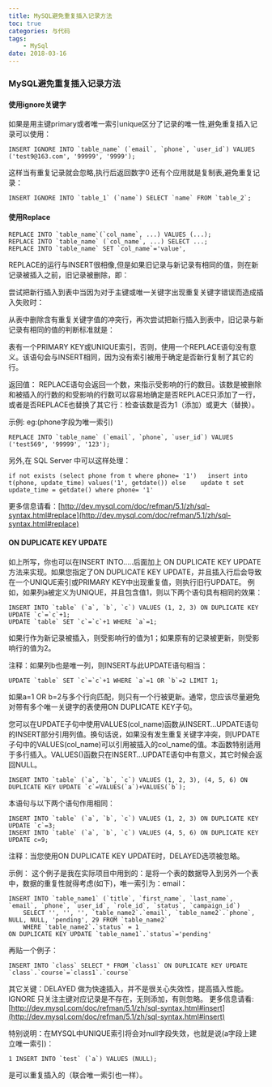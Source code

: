 ```yaml
---
title: MySQL避免重复插入记录方法
toc: true
categories: 与代码
tags: 
	- MySql
date: 2018-03-16
---
```

### MySQL避免重复插入记录方法
#### 使用ignore关键字
如果是用主键primary或者唯一索引unique区分了记录的唯一性,避免重复插入记录可以使用：
```
INSERT IGNORE INTO `table_name` (`email`, `phone`, `user_id`) VALUES ('test9@163.com', '99999', '9999');
```
这样当有重复记录就会忽略,执行后返回数字0
还有个应用就是复制表,避免重复记录：
```
INSERT IGNORE INTO `table_1` (`name`) SELECT `name` FROM `table_2`;
```
#### 使用Replace
```
REPLACE INTO `table_name`(`col_name`, ...) VALUES (...);
REPLACE INTO `table_name` (`col_name`, ...) SELECT ...;
REPLACE INTO `table_name` SET `col_name`='value',
```
REPLACE的运行与INSERT很相像,但是如果旧记录与新记录有相同的值，则在新记录被插入之前，旧记录被删除，即：

尝试把新行插入到表中当因为对于主键或唯一关键字出现重复关键字错误而造成插入失败时： 

从表中删除含有重复关键字值的冲突行，再次尝试把新行插入到表中，旧记录与新记录有相同的值的判断标准就是：

表有一个PRIMARY KEY或UNIQUE索引，否则，使用一个REPLACE语句没有意义。该语句会与INSERT相同，因为没有索引被用于确定是否新行复制了其它的行。

返回值：
REPLACE语句会返回一个数，来指示受影响的行的数目。该数是被删除和被插入的行数的和受影响的行数可以容易地确定是否REPLACE只添加了一行，或者是否REPLACE也替换了其它行：检查该数是否为1（添加）或更大（替换）。

示例:
eg:(phone字段为唯一索引)
```
REPLACE INTO `table_name` (`email`, `phone`, `user_id`) VALUES ('test569', '99999', '123');
```
另外,在 SQL Server 中可以这样处理：
```
if not exists (select phone from t where phone= '1')   insert into t(phone, update_time) values('1', getdate()) else    update t set update_time = getdate() where phone= '1'
```
更多信息请看：[http://dev.mysql.com/doc/refman/5.1/zh/sql-syntax.html#replace](http://dev.mysql.com/doc/refman/5.1/zh/sql-syntax.html#replace)

#### ON DUPLICATE KEY UPDATE
如上所写，你也可以在INSERT INTO…..后面加上 ON DUPLICATE KEY UPDATE方法来实现。如果您指定了ON DUPLICATE KEY UPDATE，并且插入行后会导致在一个UNIQUE索引或PRIMARY KEY中出现重复值，则执行旧行UPDATE。
例如，如果列a被定义为UNIQUE，并且包含值1，则以下两个语句具有相同的效果：
```
INSERT INTO `table` (`a`, `b`, `c`) VALUES (1, 2, 3) ON DUPLICATE KEY UPDATE `c`=`c`+1; 
UPDATE `table` SET `c`=`c`+1 WHERE `a`=1;
```

如果行作为新记录被插入，则受影响行的值为1；如果原有的记录被更新，则受影响行的值为2。

注释：如果列b也是唯一列，则INSERT与此UPDATE语句相当：
```
UPDATE `table` SET `c`=`c`+1 WHERE `a`=1 OR `b`=2 LIMIT 1;
```
如果a=1 OR b=2与多个行向匹配，则只有一个行被更新。通常，您应该尽量避免对带有多个唯一关键字的表使用ON DUPLICATE KEY子句。

您可以在UPDATE子句中使用VALUES(col_name)函数从INSERT…UPDATE语句的INSERT部分引用列值。换句话说，如果没有发生重复关键字冲突，则UPDATE子句中的VALUES(col_name)可以引用被插入的col_name的值。本函数特别适用于多行插入。VALUES()函数只在INSERT…UPDATE语句中有意义，其它时候会返回NULL。
```
INSERT INTO `table` (`a`, `b`, `c`) VALUES (1, 2, 3), (4, 5, 6) ON DUPLICATE KEY UPDATE `c`=VALUES(`a`)+VALUES(`b`);
```
本语句与以下两个语句作用相同：
```
INSERT INTO `table` (`a`, `b`, `c`) VALUES (1, 2, 3) ON DUPLICATE KEY UPDATE `c`=3; 
INSERT INTO `table` (`a`, `b`, `c`) VALUES (4, 5, 6) ON DUPLICATE KEY UPDATE c=9;
```
注释：当您使用ON DUPLICATE KEY UPDATE时，DELAYED选项被忽略。

示例： 这个例子是我在实际项目中用到的：是将一个表的数据导入到另外一个表中，数据的重复性就得考虑(如下)，唯一索引为：email：
```
INSERT INTO `table_name1` (`title`, `first_name`, `last_name`, `email`, `phone`, `user_id`, `role_id`, `status`, `campaign_id`) 
    SELECT '', '', '', `table_name2`.`email`, `table_name2`.`phone`, NULL, NULL, 'pending', 29 FROM `table_name2` 
    WHERE `table_name2`.`status` = 1 
ON DUPLICATE KEY UPDATE `table_name1`.`status`='pending'
```
再贴一个例子：
```
INSERT INTO `class` SELECT * FROM `class1` ON DUPLICATE KEY UPDATE `class`.`course`=`class1`.`course`
```
其它关键：DELAYED  做为快速插入，并不是很关心失效性，提高插入性能。 
IGNORE  只关注主键对应记录是不存在，无则添加，有则忽略。
更多信息请看:  [http://dev.mysql.com/doc/refman/5.1/zh/sql-syntax.html#insert](http://dev.mysql.com/doc/refman/5.1/zh/sql-syntax.html#insert)

特别说明：在MYSQL中UNIQUE索引将会对null字段失效，也就是说(a字段上建立唯一索引)：
```
1 INSERT INTO `test` (`a`) VALUES (NULL);
```
是可以重复插入的（联合唯一索引也一样）。

